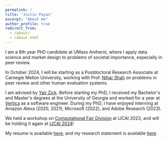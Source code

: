 ```yaml
---
permalink: /
title: "Justin Payan"
excerpt: "About me"
author_profile: true
redirect_from: 
  - /about/
  - /about.html
---
```


I am a 6th year PhD candidate at UMass Amherst, where I apply data science and market design to problems of societal importance, especially in peer review.

In October 2024, I will be starting as a Postdoctoral Research Associate at Carnegie Mellon University, working with Prof. [Nihar Shah](https://www.cs.cmu.edu/~nihars/) on problems in peer review and other human evaluation systems.

I am advised by [Yair Zick](https://people.umass.edu/yzick/). Before starting my PhD, I received my Bachelor's and Master's degrees at the University of Georgia and worked for a year at [Vertica](http://vertica.com) as a software engineer. During my PhD, I have enjoyed interning at Amazon Alexa (2020, 2021), Microsoft (2022), and Adobe Research (2023).

We held a workshop on [Computational Fair Division](https://sites.google.com/view/fairdivisionworkshop/home) at IJCAI 2023, and will be holding it again at [IJCAI 2024](https://sites.google.com/view/fairdivisionworkshop2024/home)!

My resume is available [here](https://justinpayan.github.io/files/jp_resume.pdf), and my research statement is available [here](https://justinpayan.github.io/files/Research_Statement.pdf).
